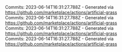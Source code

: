 Commits: 2023-06-14T16:31:27.788Z - Generated via https://github.com/marketplace/actions/artificial-grass
<br>
Commits: 2023-06-14T16:31:27.788Z - Generated via https://github.com/marketplace/actions/artificial-grass
<br>
Commits: 2023-06-14T16:31:27.788Z - Generated via https://github.com/marketplace/actions/artificial-grass
<br>
Commits: 2023-06-14T16:31:27.788Z - Generated via https://github.com/marketplace/actions/artificial-grass
<br>
